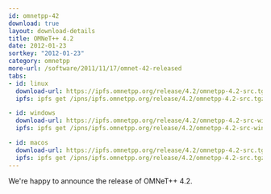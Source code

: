 ```yaml
---
id: omnetpp-42
download: true
layout: download-details
title: OMNeT++ 4.2
date: 2012-01-23
sortkey: "2012-01-23"
category: omnetpp
more-url: /software/2011/11/17/omnet-42-released
tabs:
- id: linux
  download-url: https://ipfs.omnetpp.org/release/4.2/omnetpp-4.2-src.tgz
  ipfs: ipfs get /ipns/ipfs.omnetpp.org/release/4.2/omnetpp-4.2-src.tgz

- id: windows
  download-url: https://ipfs.omnetpp.org/release/4.2/omnetpp-4.2-src-windows.zip
  ipfs: ipfs get /ipns/ipfs.omnetpp.org/release/4.2/omnetpp-4.2-src-windows.zip

- id: macos
  download-url: https://ipfs.omnetpp.org/release/4.2/omnetpp-4.2-src.tgz
  ipfs: ipfs get /ipns/ipfs.omnetpp.org/release/4.2/omnetpp-4.2-src.tgz
---
```


We're happy to announce the release of OMNeT++ 4.2.
